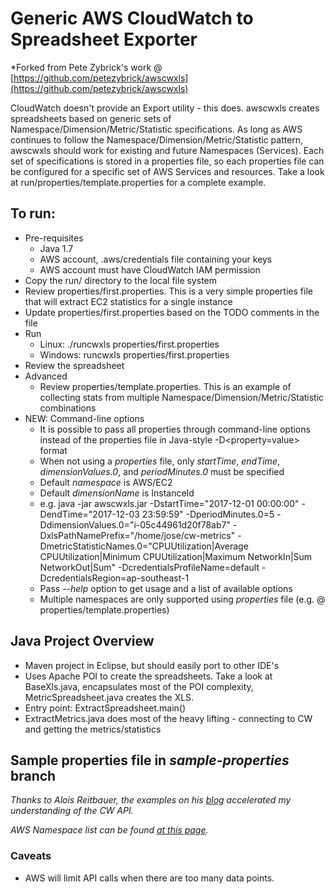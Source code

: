 # Generic AWS CloudWatch to Spreadsheet Exporter

*Forked from Pete Zybrick's work @ [https://github.com/petezybrick/awscwxls](https://github.com/petezybrick/awscwxls)

CloudWatch doesn't provide an Export utility - this does.  awscwxls creates spreadsheets based on generic sets of Namespace/Dimension/Metric/Statistic specifications.
As long as AWS continues to follow the Namespace/Dimension/Metric/Statistic pattern, awscwxls should work for existing and future Namespaces (Services). Each set of specifications is stored in a properties file, so each properties file can be configured for a specific set of AWS Services and resources.  Take a look at run/properties/template.properties for a complete example.


## To run:

- Pre-requisites
	* Java 1.7
	* AWS account, .aws/credentials file containing your keys
	* AWS account must have CloudWatch IAM permission	 
- Copy the run/ directory to the local file system
- Review properties/first.properties.  This is a very simple properties file that will extract EC2 statistics for a single instance
- Update properties/first.properties based on the TODO comments in the file
- Run
	* Linux: 	./runcwxls properties/first.properties
	* Windows:	runcwxls properties/first.properties
- Review the spreadsheet
- Advanced
	* Review properties/template.properties.  This is an example of collecting stats from multiple Namespace/Dimension/Metric/Statistic combinations
- NEW: Command-line options
	* It is possible to pass all properties through command-line options instead of the properties file in Java-style -D<property=value> format
	* When not using a *properties* file, only *startTime*, *endTime*, *dimensionValues.0*, and *periodMinutes.0* must be specified
	* Default *namespace* is AWS/EC2
	* Default *dimensionName* is InstanceId
	* e.g. java -jar awscwxls.jar -DstartTime="2017-12-01 00:00:00" -DendTime="2017-12-03 23:59:59" -DperiodMinutes.0=5 -DdimensionValues.0="i-05c44961d20f78ab7" -DxlsPathNamePrefix="/home/jose/cw-metrics" -DmetricStatisticNames.0="CPUUtilization|Average CPUUtilization|Minimum CPUUtilization|Maximum NetworkIn|Sum NetworkOut|Sum" -DcredentialsProfileName=default -DcredentialsRegion=ap-southeast-1
	* Pass *--help* option to get usage and a list of available options
	* Multiple namespaces are only supported using *properties* file (e.g. @ properties/template.properties)

 
## Java Project Overview
 * Maven project in Eclipse, but should easily port to other IDE's
 * Uses Apache POI to create the spreadsheets.  Take a look at BaseXls.java, encapsulates most of the POI complexity, MetricSpreadsheet.java creates the XLS.
 * Entry point: ExtractSpreadsheet.main()
 * ExtractMetrics.java does most of the heavy lifting - connecting to CW and getting the metrics/statistics
 
## Sample properties file in *sample-properties* branch

 
*Thanks to Alois Reitbauer, the examples on his [blog](http://apmblog.compuware.com/2010/04/22/week-14-building-your-own-amazon-cloudwatch-monitor-in-5-steps/) accelerated my understanding of the CW API.* 
 
*AWS Namespace list can be found [at this page](https://docs.aws.amazon.com/AWSEC2/latest/UserGuide/viewing_metrics_with_cloudwatch.html).*

### Caveats
* AWS will limit API calls when there are too many data points. 

